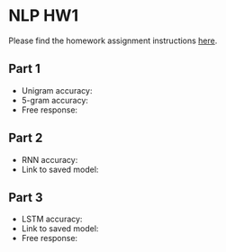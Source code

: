 # NLP HW1

Please find the homework assignment instructions [here](https://docs.google.com/document/d/1K8s_Ecms0cIqRO1PKPFs2bfFVFfZpc1nFoEhtxRlCaM/edit?tab=t.0).

## Part 1
* Unigram accuracy:
* 5-gram accuracy:
* Free response:

## Part 2
* RNN accuracy:
* Link to saved model:

## Part 3
* LSTM accuracy:
* Link to saved model:
* Free response:
